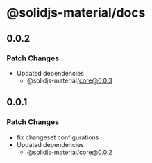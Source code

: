 # @solidjs-material/docs

## 0.0.2

### Patch Changes

- Updated dependencies
  - @solidjs-material/core@0.0.3

## 0.0.1

### Patch Changes

- fix changeset configurations
- Updated dependencies
  - @solidjs-material/core@0.0.2
